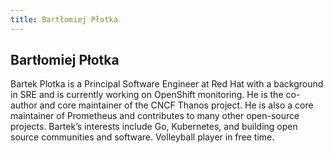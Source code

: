 ```yaml
---
title: Bartłomiej Płotka
---
```


## Bartłomiej Płotka

Bartek Plotka is a Principal Software Engineer at Red Hat with a background in SRE and is currently working on OpenShift monitoring. He is the co-author and core maintainer of the CNCF Thanos project. He is also a core maintainer of Prometheus and contributes to many other open-source projects. Bartek’s interests include Go, Kubernetes, and building open source communities and software. Volleyball player in free time.

